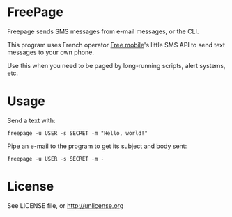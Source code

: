 # FreePage

Freepage sends SMS messages from e-mail messages, or the CLI.

This program uses French operator [Free mobile][free]'s little SMS API to send
text messages to your own phone.

Use this when you need to be paged by long-running scripts, alert systems, etc.

[free]: http://mobile.free.fr/

# Usage

Send a text with:

```
freepage -u USER -s SECRET -m "Hello, world!"
```

Pipe an e-mail to the program to get its subject and body sent:

```
freepage -u USER -s SECRET -m -
```

# License

See LICENSE file, or http://unlicense.org
